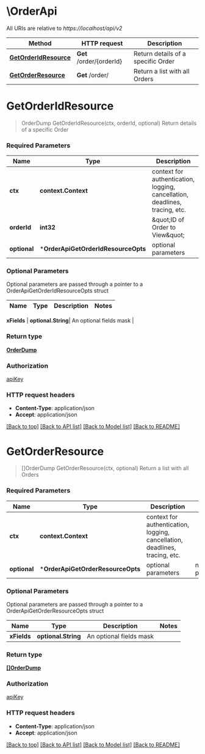 # \OrderApi

All URIs are relative to *https://localhost/api/v2*

Method | HTTP request | Description
------------- | ------------- | -------------
[**GetOrderIdResource**](OrderApi.md#GetOrderIdResource) | **Get** /order/{orderId} | Return details of a specific Order
[**GetOrderResource**](OrderApi.md#GetOrderResource) | **Get** /order/ | Return a list with all Orders


# **GetOrderIdResource**
> OrderDump GetOrderIdResource(ctx, orderId, optional)
Return details of a specific Order

### Required Parameters

Name | Type | Description  | Notes
------------- | ------------- | ------------- | -------------
 **ctx** | **context.Context** | context for authentication, logging, cancellation, deadlines, tracing, etc.
  **orderId** | **int32**| \&quot;ID of Order to View\&quot; | 
 **optional** | ***OrderApiGetOrderIdResourceOpts** | optional parameters | nil if no parameters

### Optional Parameters
Optional parameters are passed through a pointer to a OrderApiGetOrderIdResourceOpts struct

Name | Type | Description  | Notes
------------- | ------------- | ------------- | -------------

 **xFields** | **optional.String**| An optional fields mask | 

### Return type

[**OrderDump**](Order-dump.md)

### Authorization

[apiKey](../README.md#apiKey)

### HTTP request headers

 - **Content-Type**: application/json
 - **Accept**: application/json

[[Back to top]](#) [[Back to API list]](../README.md#documentation-for-api-endpoints) [[Back to Model list]](../README.md#documentation-for-models) [[Back to README]](../README.md)

# **GetOrderResource**
> []OrderDump GetOrderResource(ctx, optional)
Return a list with all Orders

### Required Parameters

Name | Type | Description  | Notes
------------- | ------------- | ------------- | -------------
 **ctx** | **context.Context** | context for authentication, logging, cancellation, deadlines, tracing, etc.
 **optional** | ***OrderApiGetOrderResourceOpts** | optional parameters | nil if no parameters

### Optional Parameters
Optional parameters are passed through a pointer to a OrderApiGetOrderResourceOpts struct

Name | Type | Description  | Notes
------------- | ------------- | ------------- | -------------
 **xFields** | **optional.String**| An optional fields mask | 

### Return type

[**[]OrderDump**](Order-dump.md)

### Authorization

[apiKey](../README.md#apiKey)

### HTTP request headers

 - **Content-Type**: application/json
 - **Accept**: application/json

[[Back to top]](#) [[Back to API list]](../README.md#documentation-for-api-endpoints) [[Back to Model list]](../README.md#documentation-for-models) [[Back to README]](../README.md)

